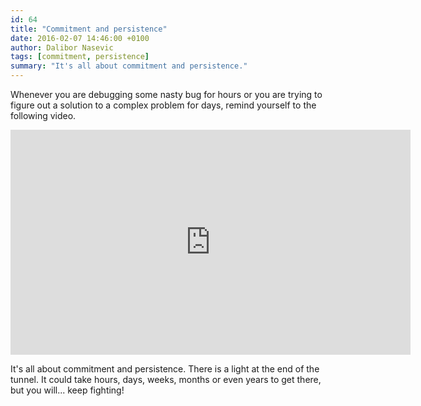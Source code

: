 ```yaml
---
id: 64
title: "Commitment and persistence"
date: 2016-02-07 14:46:00 +0100
author: Dalibor Nasevic
tags: [commitment, persistence]
summary: "It's all about commitment and persistence."
---
```


Whenever you are debugging some nasty bug for hours or you are trying to figure out a solution to a complex problem for days, remind yourself to the following video.

<iframe width="640" height="360" src="https://www.youtube.com/embed/zVrtp3rUS3s" frameborder="0" allowfullscreen></iframe>

It's all about commitment and persistence. There is a light at the end of the tunnel. It could take hours, days, weeks, months or even years to get there, but you will... keep fighting!
